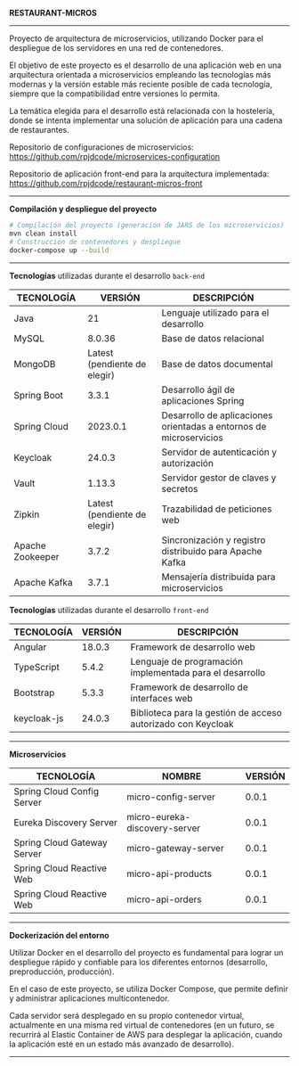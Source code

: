 

**RESTAURANT-MICROS**

---

Proyecto de arquitectura de microservicios, utilizando Docker para el despliegue de los servidores en una red de contenedores.

El objetivo de este proyecto es el desarrollo de una aplicación web en una arquitectura orientada a microservicios empleando las tecnologías más modernas y la versión estable más reciente posible de cada tecnología, siempre que la compatibilidad entre versiones lo permita.

La temática elegida para el desarrollo está relacionada con la hostelería, donde se intenta implementar una solución de aplicación para una cadena de restaurantes.

Repositorio de configuraciones de microservicios: https://github.com/rpjdcode/microservices-configuration

Repositorio de aplicación front-end para la arquitectura implementada: https://github.com/rpjdcode/restaurant-micros-front

---

**Compilación y despliegue del proyecto**

```bash
# Compilación del proyecto (generación de JARS de los microservicios)
mvn clean install
# Construcción de contenedores y despliegue
docker-compose up --build
```

---

**Tecnologías** utilizadas durante el desarrollo `back-end`

| TECNOLOGÍA       | VERSIÓN                      | DESCRIPCIÓN                                                  |
| ---------------- | ---------------------------- | ------------------------------------------------------------ |
| Java             | 21                           | Lenguaje utilizado para el desarrollo                        |
| MySQL            | 8.0.36                       | Base de datos relacional                                     |
| MongoDB          | Latest (pendiente de elegir) | Base de datos documental                                     |
| Spring Boot      | 3.3.1                        | Desarrollo ágil de aplicaciones Spring                       |
| Spring Cloud     | 2023.0.1                     | Desarrollo de aplicaciones orientadas a entornos de microservicios |
| Keycloak         | 24.0.3                       | Servidor de autenticación y autorización                     |
| Vault            | 1.13.3                       | Servidor gestor de claves y secretos                         |
| Zipkin           | Latest (pendiente de elegir) | Trazabilidad de peticiones web                               |
| Apache Zookeeper | 3.7.2                        | Sincronización y registro distribuido para Apache Kafka      |
| Apache Kafka     | 3.7.1                        | Mensajería distribuida para microservicios                   |



**Tecnologías** utilizadas durante el desarrollo `front-end`

| TECNOLOGÍA  | VERSIÓN | DESCRIPCIÓN                                                  |
| ----------- | ------- | ------------------------------------------------------------ |
| Angular     | 18.0.3  | Framework de desarrollo web                                  |
| TypeScript  | 5.4.2   | Lenguaje de programación implementada para el desarrollo     |
| Bootstrap   | 5.3.3   | Framework de desarrollo de interfaces web                    |
| keycloak-js | 24.0.3  | Biblioteca para la gestión de acceso autorizado con Keycloak |



---

**Microservicios**

| TECNOLOGÍA                  | NOMBRE                        | VERSIÓN |
| --------------------------- | ----------------------------- | ------- |
| Spring Cloud Config Server  | micro-config-server           | 0.0.1   |
| Eureka Discovery Server     | micro-eureka-discovery-server | 0.0.1   |
| Spring Cloud Gateway Server | micro-gateway-server          | 0.0.1   |
| Spring Cloud Reactive Web   | micro-api-products            | 0.0.1   |
| Spring Cloud Reactive Web   | micro-api-orders              | 0.0.1   |

---

**Dockerización del entorno**

Utilizar Docker en el desarrollo del proyecto es fundamental para lograr un despliegue rápido y confiable para los diferentes entornos (desarrollo, preproducción, producción).

En el caso de este proyecto, se utiliza Docker Compose, que permite definir y administrar aplicaciones multicontenedor.

Cada servidor será desplegado en su propio contenedor virtual, actualmente en una misma red virtual de contenedores (en un futuro, se recurrirá al Elastic Container de AWS para desplegar la aplicación, cuando la aplicación esté en un estado más avanzado de desarrollo).

---

